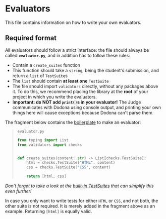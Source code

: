 # Evaluators

This file contains information on how to write your own evaluators.

## Required format

All evaluators should follow a strict interface: the file should always be called **`evaluator.py`**, and in addition has to follow these rules:

- Contain a `create_suites` function
- This function should take a `string`, being the student's submission, and return a `list` of `TestSuite`s
- The `list` should contain **at least one** `TestSuite`
- The file should import `validators` directly, without any packages above it. To do this, we recommend placing the library at the **root** of your project in which you write the evaluators.
- **Important: do NOT add `print()`s in your evaluator!** The Judge communicates with Dodona using console output, and printing your own things here will cause exceptions because Dodona can't parse them.

The fragment below contains the [boilerplate](https://en.wikipedia.org/wiki/Boilerplate_code) to make an evaluator:

> `evaluator.py`
>
> ```python
> from typing import List
> from validators import checks
> 
> 
> def create_suites(content: str) -> List[checks.TestSuite]:
>     html = checks.TestSuite("HTML", content)
>     css = checks.TestSuite("CSS", content)
> 
>     return [html, css]
> ```

_Don't forget to take a look at the [built-in TestSuites](default-suites.md) that can simplify this even further!_

In case you only want to write tests for either `HTML` or `CSS`, and not both, the other suite is not required. It is merely added in the fragment above as an example. Returning `[html]` is equally valid.
